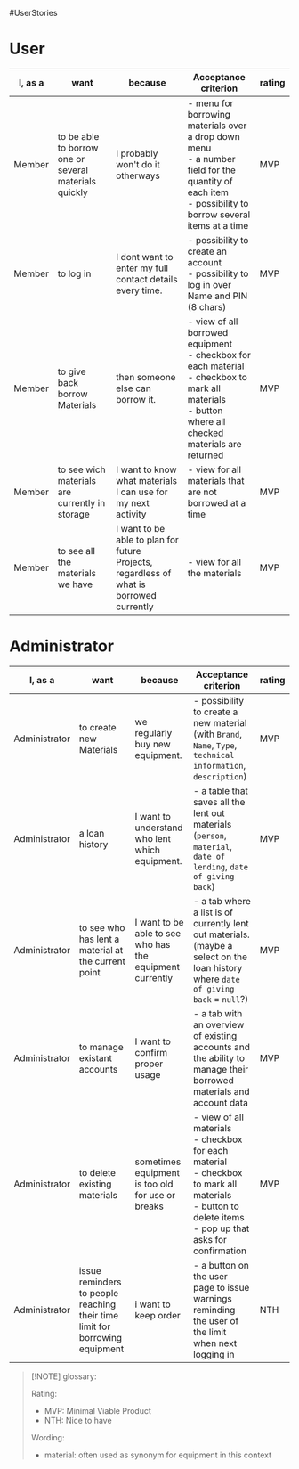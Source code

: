 #UserStories

# User

| I, as a | want                                                  | because                                                                                 | Acceptance criterion                                                                                                                                       | rating |
| ------- | ----------------------------------------------------- | --------------------------------------------------------------------------------------- | ---------------------------------------------------------------------------------------------------------------------------------------------------------- | ------ |
| Member  | to be able to borrow one or several materials quickly | I probably won't do it otherways                                                        | - menu for borrowing materials over a drop down menu<br>- a number field for the quantity of each item<br>- possibility to borrow several items at a time  | MVP    |
| Member  | to log in                                             | I dont want to enter my full contact details every time.                                | - possibility to create an account<br>- possibility to log in over Name and PIN (8 chars)                                                                  | MVP    |
| Member  | to give back borrow Materials                         | then someone else can borrow it.                                                        | - view of all borrowed equipment<br>- checkbox for each material <br>- checkbox to mark all materials<br>- button where all checked materials are returned | MVP    |
| Member  | to see wich materials are currently in storage        | I want to know what materials I can use for my next activity                            | - view for all materials that are not borrowed at a time                                                                                                   | MVP    |
| Member  | to see all the materials we have                      | I want to be able to plan for future Projects, regardless of what is borrowed currently | - view for all the materials                                                                                                                               | MVP    |

# Administrator

| I, as a       | want                                                                        | because                                                  | Acceptance criterion                                                                                                                                            | rating |
| ------------- | --------------------------------------------------------------------------- | -------------------------------------------------------- | --------------------------------------------------------------------------------------------------------------------------------------------------------------- | ------ |
| Administrator | to create new Materials                                                     | we regularly buy new equipment.                          | - possibility to create a new material (with `Brand`, `Name`, `Type`, `technical information`, `description`)                                                   | MVP    |
| Administrator | a loan history                                                              | I want to understand who lent which equipment.           | - a table that saves all the lent out materials (`person`, `material`, `date of lending`, `date of giving back`)                                                | MVP    |
| Administrator | to see who has lent a material at the current point                         | I want to be able to see who has the equipment currently | - a tab where a list is of currently lent out materials. (maybe a select on the loan history where `date of giving back` = `null`?)                             | MVP    |
| Administrator | to manage existant accounts                                                 | I want to confirm proper usage                           | - a tab with an overview of existing accounts and the ability to manage their borrowed materials and account data                                               | MVP    |
| Administrator | to delete existing materials                                                | sometimes equipment is too old for use or breaks         | - view of all materials<br>- checkbox for each material <br>- checkbox to mark all materials<br>- button to delete items<br>- pop up that asks for confirmation | MVP    |
| Administrator | issue reminders to people reaching their time limit for borrowing equipment | i want to keep order                                     | - a button on the user page to issue warnings reminding the user of the limit when next logging in                                                              | NTH    |


> [!NOTE] glossary:
> 
> Rating:
> - MVP: Minimal Viable Product
> - NTH: Nice to have
> 
>Wording:
> - material: often used as synonym for equipment in this context





